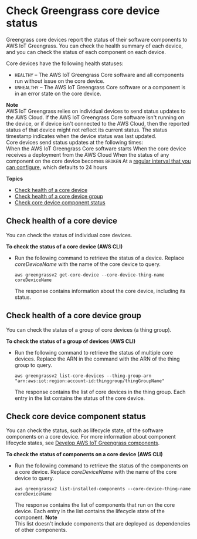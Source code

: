 # Check Greengrass core device status<a name="device-status"></a>

Greengrass core devices report the status of their software components to AWS IoT Greengrass\. You can check the health summary of each device, and you can check the status of each component on each device\.

Core devices have the following health statuses:
+ `HEALTHY` – The AWS IoT Greengrass Core software and all components run without issue on the core device\.
+ `UNHEALTHY` – The AWS IoT Greengrass Core software or a component is in an error state on the core device\.

**Note**  
AWS IoT Greengrass relies on individual devices to send status updates to the AWS Cloud\. If the AWS IoT Greengrass Core software isn't running on the device, or if device isn't connected to the AWS Cloud, then the reported status of that device might not reflect its current status\. The status timestamp indicates when the device status was last updated\.  
Core devices send status updates at the following times:  
When the AWS IoT Greengrass Core software starts
When the core device receives a deployment from the AWS Cloud
When the status of any component on the core device becomes `BROKEN`
At a [regular interval that you can configure](greengrass-nucleus-component.md#greengrass-nucleus-component-configuration-fss), which defaults to 24 hours

**Topics**
+ [Check health of a core device](#check-core-device-health-status)
+ [Check health of a core device group](#check-core-device-group-health-status)
+ [Check core device component status](#check-core-device-component-status)

## Check health of a core device<a name="check-core-device-health-status"></a>

You can check the status of individual core devices\.

**To check the status of a core device \(AWS CLI\)**
+ Run the following command to retrieve the status of a device\. Replace *coreDeviceName* with the name of the core device to query\.

  ```
  aws greengrassv2 get-core-device --core-device-thing-name coreDeviceName
  ```

  The response contains information about the core device, including its status\.

## Check health of a core device group<a name="check-core-device-group-health-status"></a>

You can check the status of a group of core devices \(a thing group\)\.

**To check the status of a group of devices \(AWS CLI\)**
+ Run the following command to retrieve the status of multiple core devices\. Replace the ARN in the command with the ARN of the thing group to query\.

  ```
  aws greengrassv2 list-core-devices --thing-group-arn "arn:aws:iot:region:account-id:thinggroup/thingGroupName"
  ```

  The response contains the list of core devices in the thing group\. Each entry in the list contains the status of the core device\.

## Check core device component status<a name="check-core-device-component-status"></a>

You can check the status, such as lifecycle state, of the software components on a core device\. For more information about component lifecycle states, see [Develop AWS IoT Greengrass components](develop-greengrass-components.md)\.

**To check the status of components on a core device \(AWS CLI\)**
+ Run the following command to retrieve the status of the components on a core device\. Replace *coreDeviceName* with the name of the core device to query\.

  ```
  aws greengrassv2 list-installed-components --core-device-thing-name coreDeviceName
  ```

  The response contains the list of components that run on the core device\. Each entry in the list contains the lifecycle state of the component\.
**Note**  
This list doesn't include components that are deployed as dependencies of other components\.